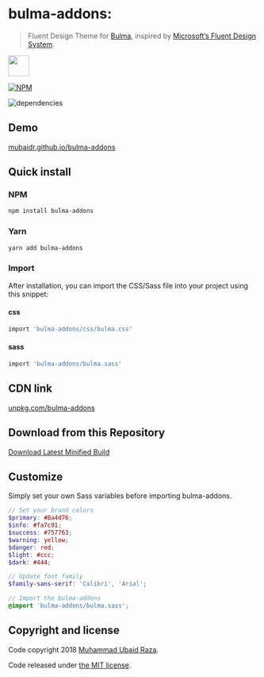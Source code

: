 # bulma-addons:

> Fluent Design Theme for [Bulma](http://bulma.io), inspired by [Microsoft’s Fluent Design System](https://fluent.microsoft.com).

<a href="https://patreon.com/mubaidr">
  <img src="https://c5.patreon.com/external/logo/become_a_patron_button@2x.png" height="42">
</a>

[![NPM](https://nodei.co/npm/bulma-addons.png?compact=true)](https://nodei.co/npm/bulma-addons/)

![dependencies](https://david-dm.org/mubaidr/bulma-addons.svg)

## Demo

[mubaidr.github.io/bulma-addons](https://mubaidr.github.io/bulma-addons/)

## Quick install

### NPM

```sh
npm install bulma-addons
```

### Yarn

```sh
yarn add bulma-addons
```

### Import

After installation, you can import the CSS/Sass file into your project using this snippet:

#### css

```sh
import 'bulma-addons/css/bulma.css'
```

#### sass

```sh
import 'bulma-addons/bulma.sass'
```

## CDN link

[unpkg.com/bulma-addons](https://unpkg.com/bulma-addons/css/)

## Download from this Repository

[Download Latest Minified Build](https://raw.githubusercontent.com/mubaidr/bulma-addons/master/css/bulma.min.css)

## Customize

Simply set your own Sass variables before importing bulma-addons.

```scss
// Set your brand colors
$primary: #8a4d76;
$info: #fa7c91;
$success: #757763;
$warning: yellow;
$danger: red;
$light: #ccc;
$dark: #444;

// Update font family
$family-sans-serif: 'Calibri', 'Arial';

// Import the bulma-addons
@import 'bulma-addons/bulma.sass';
```

## Copyright and license

Code copyright 2018 [Muhammad Ubaid Raza](https://mubaidr.github.io).

Code released under [the MIT license](https://github.com/jgthms/bulma/blob/master/LICENSE).
